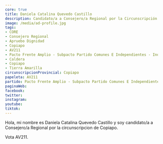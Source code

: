 ```yaml
---
core: true
title: Daniela Catalina Quevedo Castillo
description: Candidato/a a Consejero/a Regional por la Circunscripción de Copiapo
image: /media/ad-profile.jpg
tags:
- CORE
- Consejero Regional
- Apruebo Dignidad
- Copiapo
- AV211
- Pacto Frente Amplio - Subpacto Partido Comunes E Independientes - Independientes
- Caldera
- Copiapo
- Tierra Amarilla
circunscripcionProvincial: Copiapo
papeleta: AV211
partido: Pacto Frente Amplio - Subpacto Partido Comunes E Independientes - Independientes
paginaWeb:
facebook:
twitter:
instagram:
youtube:
tiktok:
---
```

Hola, mi nombre es Daniela Catalina Quevedo Castillo y soy candidato/a a Consejero/a Regional por la circunscripcion de Copiapo.

Vota AV211.
